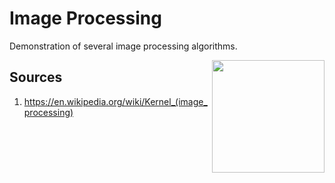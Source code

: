 # Image Processing

Demonstration of several image processing algorithms.

<a href="https://colinschepers.github.io/ImageProcessing"><img align="right" src="./Images/animation.gif" alt="" title="Image processing" width="180"/></a>

## Sources

1. https://en.wikipedia.org/wiki/Kernel_(image_processing)
